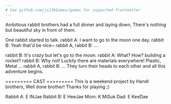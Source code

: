 ```yaml
---
# See github.com/js13kGames/games for supported frontmatter
---
```

Ambitious rabbit brothers had a full dinner and laying down,
There's nothing but beautiful sky in front of them.

One rabbit started to talk.
rabbit A: I want to go to the moon one day.
rabbit B: Yeah that'd be nice~
rabbit A, rabbit B: ...


rabbit B: It's crazy but let's go to the moon.
rabbit A: What? How? building a rocket?
rabbit B: Why not! Luckily there are materials everywhere! Plastic, Metal ... 
rabbit A, rabbit B: ...
They turn their heads to each other and all this adventure begins.

========= CAST =========
This is a weekend project by HandI brothers, Well done brother!
Thanks for playing ;)

Rabbit A: E INJae
Rabbit B: E HeeJae
Mom: K MiSuk
Dad: E KeeDae